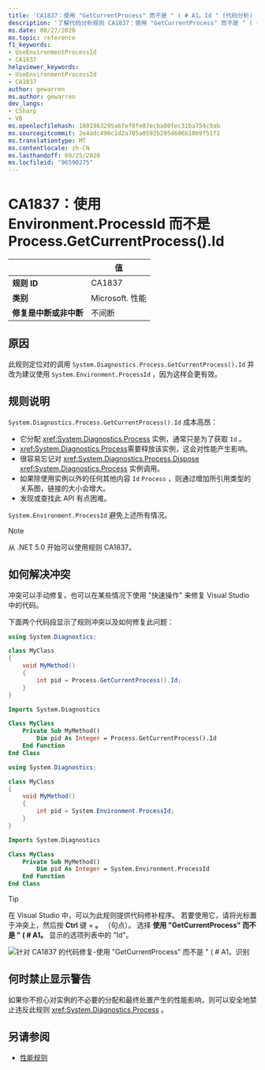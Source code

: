 ```yaml
---
title: 'CA1837：使用 "GetCurrentProcess" 而不是 " ( # A1。Id " (代码分析) '
description: '了解代码分析规则 CA1837：使用 "GetCurrentProcess" 而不是 " ( # A1。识别'
ms.date: 08/27/2020
ms.topic: reference
f1_keywords:
- UseEnvironmentProcessId
- CA1837
helpviewer_keywords:
- UseEnvironmentProcessId
- CA1837
author: gewarren
ms.author: gewarren
dev_langs:
- CSharp
- VB
ms.openlocfilehash: 1801963295a6fef0fe87ecba80fec31ba754c9ab
ms.sourcegitcommit: 2e4adc490c1d2a705a0592b295d606b10b9f51f1
ms.translationtype: MT
ms.contentlocale: zh-CN
ms.lasthandoff: 09/25/2020
ms.locfileid: "96590275"
---
```

# <a name="ca1837-use-environmentprocessid-instead-of-processgetcurrentprocessid"></a>CA1837：使用 Environment.ProcessId 而不是 Process.GetCurrentProcess().Id

| | 值 |
|-|-|
| **规则 ID** |CA1837
| **类别** |Microsoft. 性能|
| **修复是中断或非中断** |不间断|

## <a name="cause"></a>原因

此规则定位对的调用 `System.Diagnostics.Process.GetCurrentProcess().Id` 并改为建议使用 `System.Environment.ProcessId` ，因为这样会更有效。

## <a name="rule-description"></a>规则说明

`System.Diagnostics.Process.GetCurrentProcess().Id` 成本高昂：

- 它分配 <xref:System.Diagnostics.Process> 实例，通常只是为了获取 `Id` 。
- <xref:System.Diagnostics.Process>需要释放该实例，这会对性能产生影响。
- 很容易忘记对 <xref:System.Diagnostics.Process.Dispose> <xref:System.Diagnostics.Process> 实例调用。
- 如果除使用实例以外的任何其他内容 `Id` `Process` ，则通过增加所引用类型的关系图，链接的大小会增大。
- 发现或查找此 API 有点困难。

`System.Environment.ProcessId` 避免上述所有情况。

> [!NOTE]
> 从 .NET 5.0 开始可以使用规则 CA1837。

## <a name="how-to-fix-violations"></a>如何解决冲突

冲突可以手动修复，也可以在某些情况下使用 "快速操作" 来修复 Visual Studio 中的代码。

下面两个代码段显示了规则冲突以及如何修复此问题：

```csharp
using System.Diagnostics;

class MyClass
{
    void MyMethod()
    {
        int pid = Process.GetCurrentProcess().Id;
    }
}
```

```vb
Imports System.Diagnostics

Class MyClass
    Private Sub MyMethod()
        Dim pid As Integer = Process.GetCurrentProcess().Id
    End Function
End Class
```

```csharp
using System.Diagnostics;

class MyClass
{
    void MyMethod()
    {
        int pid = System.Environment.ProcessId;
    }
}
```

```vb
Imports System.Diagnostics

Class MyClass
    Private Sub MyMethod()
        Dim pid As Integer = System.Environment.ProcessId
    End Function
End Class
```

> [!TIP]
> 在 Visual Studio 中，可以为此规则提供代码修补程序。 若要使用它，请将光标置于冲突上，然后按 **Ctrl** 键 + **。** （句点）。 选择 **使用 "GetCurrentProcess" 而不是 " ( # A1。** 显示的选项列表中的 "Id"。
>
> ![针对 CA1837 的代码修复-使用 "GetCurrentProcess" 而不是 " ( # A1。识别](media/ca1837-codefix.png)

## <a name="when-to-suppress-warnings"></a>何时禁止显示警告

如果你不担心对实例的不必要的分配和最终处置产生的性能影响，则可以安全地禁止违反此规则 <xref:System.Diagnostics.Process> 。

## <a name="see-also"></a>另请参阅

- [性能规则](performance-warnings.md)
